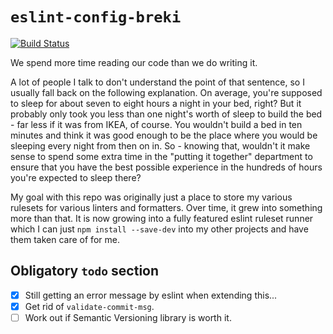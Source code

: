# `eslint-config-breki`

[![Build 
Status](https://travis-ci.org/BrekiTomasson/breki-eslint-config.svg?branch=master)](https://travis-ci.org/BrekiTomasson/breki-eslint-config)

We spend more time reading our code than we do writing it.

A lot of people I talk to don't understand the point of that sentence, so I usually fall back on the following
explanation. On average, you're supposed to sleep for about seven to eight hours a night in your bed, right? But it
probably only took you less than one night's worth of sleep to build the bed - far less if it was from IKEA, of course.
You wouldn't build a bed in ten minutes and think it was good enough to be the place where you would be sleeping every
night from then on in. So - knowing that, wouldn't it make sense to spend some extra time in the "putting it together"
department to ensure that you have the best possible experience in the hundreds of hours you're expected to sleep there?

My goal with this repo was originally just a place to store my various rulesets for various linters and formatters.
Over time, it grew into something more than that. It is now growing into a fully featured eslint ruleset runner which
I can just `npm install --save-dev` into my other projects and have them taken care of for me.

## Obligatory `todo` section

- [x] Still getting an error message by eslint when extending this...
- [x] Get rid of `validate-commit-msg`.
- [ ] Work out if Semantic Versioning library is worth it.
